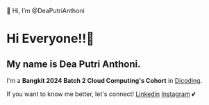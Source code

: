  👋 Hi, I’m @DeaPutriAnthoni
# Hi Everyone!!👋 

## My name is **Dea Putri Anthoni**.<br>

I'm a **Bangkit 2024 Batch 2 Cloud Computing's Cohort** in [Dicoding](https://www.dicoding.com/).<br>

If you want to know me better, let's connect! [Linkedin](https://www.linkedin.com/in/deaputrianthoni/) [Instagram](https://www.instagram.com/deapxtri/) 💕

<!---
DeaPutriAnthoni/DeaPutriAnthoni is a ✨ special ✨ repository because its `README.md` (this file) appears on your GitHub profile.
You can click the Preview link to take a look at your changes.
--->
